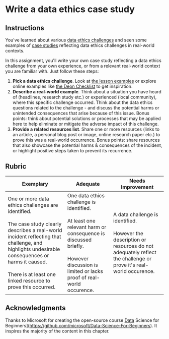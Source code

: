 # Write a data ethics case study

## Instructions

You've learned about various [data ethics challenges](../../data-science/data-science-ethics.md#ethics-challenges) and seen some examples of [case studies](../../data-science/data-science-ethics.md#case-studies) reflecting data ethics challenges in real-world contexts.

In this assignment, you'll write your own case study reflecting a data ethics challenge from your own experience, or from a relevant real-world context you are familiar with. Just follow these steps:

1. **Pick a data ethics challenge**. Look at [the lesson examples](../../data-science/data-science-ethics.md#ethics-challenges) or explore online examples like [the Deon Checklist](https://deon.drivendata.org/examples/) to get inspiration.
2. **Describe a real-world example**. Think about a situation you have heard of (headlines, research study etc.) or experienced (local community), where this specific challenge occurred. Think about the data ethics questions related to the challenge - and discuss the potential harms or unintended consequences that arise because of this issue. Bonus points: think about potential solutions or processes that may be applied here to help eliminate or mitigate the adverse impact of this challenge.
3. **Provide a related resources list**. Share one or more resources (links to an article, a personal blog post or image, online research paper etc.) to prove this was a real-world occurrence. Bonus points: share resources that also showcase the potential harms & consequences of the incident, or highlight positive steps taken to prevent its recurrence.

## Rubric

Exemplary | Adequate | Needs Improvement
--- | --- | -- |
One or more data ethics challenges are identified. <br/> <br/> The case study clearly describes a real-world incident reflecting that challenge, and highlights undesirable consequences or harms it caused. <br/><br/> There is at least one linked resource to prove this occurred. | One data ethics challenge is identified. <br/><br/> At least one relevant harm or consequence is discussed briefly. <br/><br/> However discussion is limited or lacks proof of real-world occurence. | A data challenge is identified. <br/><br/> However the description or resources do not adequately reflect the challenge or prove it's real-world occurence. |

## Acknowledgments

Thanks to Microsoft for creating the open-source course [Data](https://github.com/microsoft/Data-Science-For-Beginners) Science for Beginners](https://github.com/microsoft/Data-Science-For-Beginners). It inspires the majority of the content in this chapter.
